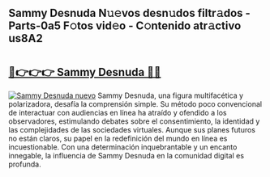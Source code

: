 ## Sammy Desnuda N𝚞𝚎vos desn𝚞dos filtr𝚊dos - Parts-0a5 F𝚘tos vid𝚎o - C𝚘ntenido atr𝚊ctivo us8A2

# <h2><a href="http://mb480t.tromn.icu/?c=Sammy+Desnuda">🔗👉👉👉 Sammy Desnuda 🔗🔗</a></h2>

[![Sammy Desnuda nuevo](https://i.imgur.com/pEAQMta.gif)](http://mb480t.tromn.icu/?c=Sammy+Desnuda)
Sammy Desnuda, una figura multifacética y polarizadora, desafía la comprensión simple. Su método poco convencional de interactuar con audiencias en línea ha atraído y ofendido a los observadores, estimulando debates sobre el consentimiento, la identidad y las complejidades de las sociedades virtuales. Aunque sus planes futuros no están claros, su papel en la redefinición del mundo en línea es incuestionable. Con una determinación inquebrantable y un encanto innegable, la influencia de Sammy Desnuda en la comunidad digital es profunda.
